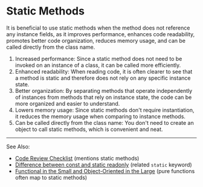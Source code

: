# Static Methods

It is beneficial to use static methods when the method does not reference any instance fields, as it improves
performance, enhances code readability, promotes better code organization, reduces memory usage, and can be called
directly from the class name.

1. Increased performance: Since a static method does not need to be invoked on an instance of a class, it can be called
   more efficiently.
2. Enhanced readability: When reading code, it is often clearer to see that a method is static and therefore does not
   rely on any specific instance state.
3. Better organization: By separating methods that operate independently of instances from methods that rely on instance
   state, the code can be more organized and easier to understand.
4. Lowers memory usage: Since static methods don't require instantiation, it reduces the memory usage when comparing to
   instance methods.
5. Can be called directly from the class name: You don't need to create an object to call static methods, which is
   convenient and neat.

---
See Also:
- [Code Review Checklist](Code-Review-Checklist.md) (mentions static methods)
- [Difference between const and static readonly](Difference-between-const-and-static-readonly.md) (related `static` keyword)
- [Functional in the Small and Object-Oriented in the Large](Functional-in-the-Small-and-Object-Oriented-in-the-Large.md) (pure functions often map to static methods)